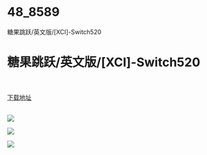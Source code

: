 # 48_8589
糖果跳跃/英文版/[XCI]-Switch520
# 糖果跳跃/英文版/[XCI]-Switch520
 <br/></br>
[下载地址](https://www.switch520.cc/article/8589 "下载地址")
<br/></br>

<p><img src="https://www.switch520.cc/muke_img/upload_art_editor_20201227-1_c61a8982f574f6e10a56252effb39144.jpg"></p>
<p><img src="https://www.switch520.cc/muke_img/upload_art_editor_20201227-1_310342cf32e08f5253e53ecaf6b43623.jpg"></p>
<p><img src="https://www.switch520.cc/muke_img/upload_art_editor_20201227-1_c80e2ed1ec4aafea3acdee2ab427c426.jpg"></p>
<p><strong>&nbsp;</strong></p>
